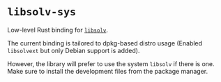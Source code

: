 # `libsolv-sys`

Low-level Rust binding for [`libsolv`](https://github.com/openSUSE/libsolv).

The current binding is tailored to dpkg-based distro usage (Enabled `libsolvext` but only Debian support is added).

However, the library will prefer to use the system `libsolv` if there is one. Make sure to install the development files from the package manager.
